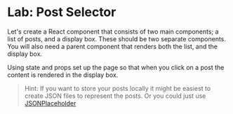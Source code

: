 # Lab: Post Selector

Let's create a React component that consists of two main components; a list of posts, and a display box. These should be two separate components. You will also need a parent component that renders both the list, and the display box.

Using state and props set up the page so that when you click on a post the content is rendered in the display box.

> Hint: If you want to store your posts locally it might be easiest to create JSON files to represent the posts. Or you could just use [JSONPlaceholder](https://jsonplaceholder.typicode.com/)
